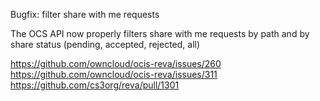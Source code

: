 Bugfix: filter share with me requests

The OCS API now properly filters share with me requests by path and by share status (pending, accepted, rejected, all)

https://github.com/owncloud/ocis-reva/issues/260
https://github.com/owncloud/ocis-reva/issues/311
https://github.com/cs3org/reva/pull/1301